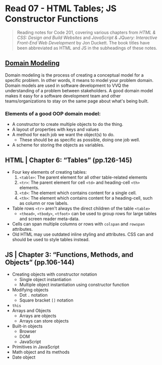 # Read 07 - HTML Tables; JS Constructor Functions

>Reading notes for Code 201, covering various chapters from *HTML & CSS: Design and Build Websites* and *JavaScript & JQuery: Interactive Front-End Web Development* by Jon Duckett. The book titles have been abbreviated as HTML and JS in the subheadings of these notes.

## [Domain Modeling](https://github.com/codefellows/domain_modeling#domain-modeling)

Domain modeling is the process of creating a conceptual model for a specific problem. In other words, it means to model your problem domain. Domain models are used in software development to VVQ the understanding of a problem between stakeholders. A good domain model makes it easy for a software development team and other teams/organizations to stay on the same page about what's being built.

### Elements of a good OOP domain model:

- A constructor to create multiple objects to do the thing.
- A layout of properties with keys and values
- A method for each job we want the object(s) to do.
  - These should be as specific as possible, doing one job well.
- A scheme for storing the objects as variables.

## HTML | Chapter 6: “Tables” (pp.126-145)

- Four key elements of creating tables:
  1. `<table>`: The parent element for all other table-related elements
  2. `<tr>`: The parent element for cell `<td>` and heading-cell `<th>` elements.
  3. `<td>`: The element which contains content for a single cell.
  4. `<th>`: The element which contains content for a heading-cell, such as column or row labels.
- Table rows `<tr>` aren't always the direct children of the table `<table>`
  - `<thead>`, `<tbody>`, `<tfoot>` can be used to group rows for large tables and screen reader meta-data.
- Cells can span multiple columns or rows with `colspan` and `rowspan` attributes.
- Old HTML may use outdated inline styling and attributes. CSS can and should be used to style tables instead.

## JS | Chapter 3: “Functions, Methods, and Objects” (pp.106-144)

- Creating objects with constructor notation
  - Single object instantiation
  - Multiple object instantiation using constructor function
- Modifying objects
  - Dot `.` notation
  - Square bracket `[]` notation
- `this`
- Arrays and Objects
  - Arrays are objects
  - Arrays can store objects
- Built-in objects
  - Browser
  - DOM
  - JavaScript
- Primitives in JavaScript
- Math object and its methods
- Date object
